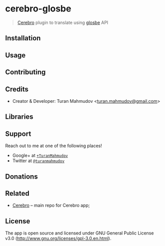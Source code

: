 # cerebro-glosbe

> [Cerebro](http://www.cerebroapp.com) plugin to translate using [glosbe](http://glosbe.com/) API

## Installation

## Usage

## Contributing

## Credits
- Creator & Developer: Turan Mahmudov <[turan.mahmudov@gmail.com](mailto:turan.mahmudov@gmail.com)>

## Libraries

## Support
Reach out to me at one of the following places!

- Google+ at <a href="https://plus.google.com/+TuranMahmudov" target="_blank">`+TuranMahmudov`</a>
- Twitter at <a href="http://twitter.com/turanmahmudov" target="_blank">`@turanmahmudov`</a>

## Donations

## Related

- [Cerebro](http://github.com/KELiON/cerebro) – main repo for Cerebro app;

## License
The app is open source and licensed under GNU General Public License v3.0 (http://www.gnu.org/licenses/gpl-3.0.en.html).

